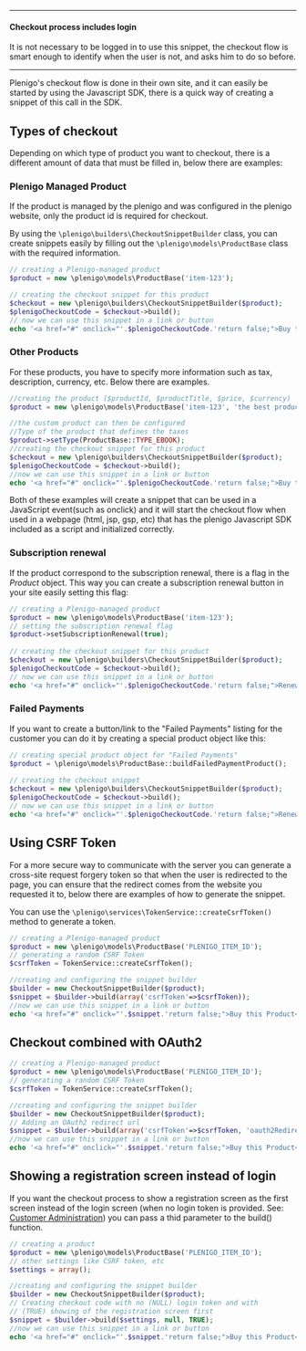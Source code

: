 ***
#### Checkout process includes login

It is not necessary to be logged in to use this snippet, the checkout flow is smart enough to identify when the user is not, and asks him to do so before. 
***

Plenigo's checkout flow is done in their own site, and it can easily be started by using the Javascript SDK, there is a quick way of creating a snippet of this call in the SDK.

## Types of checkout

Depending on which type of product you want to checkout, there is a different amount of data that must be filled in, below there are examples:

### Plenigo Managed Product

If the product is managed by the plenigo and was configured in the plenigo website, only the product id is required for checkout.

By using the `\plenigo\builders\CheckoutSnippetBuilder` class, you can create snippets easily by filling out the `\plenigo\models\ProductBase` class with the required information.

```php
// creating a Plenigo-managed product
$product = new \plenigo\models\ProductBase('item-123');

// creating the checkout snippet for this product
$checkout = new \plenigo\builders\CheckoutSnippetBuilder($product);
$plenigoCheckoutCode = $checkout->build();
// now we can use this snippet in a link or button
echo '<a href="#" onclick="'.$plenigoCheckoutCode.'return false;">Buy this Product</a>';
```

### Other Products

For these products, you have to specify more information such as tax, description, currency, etc. Below there are examples.

```php
//creating the product ($productId, $productTitle, $price, $currency)
$product = new \plenigo\models\ProductBase('item-123', 'the best product',15.00,'USD');

//the custom product can then be configured
//Type of the product that defines the taxes
$product->setType(ProductBase::TYPE_EBOOK);
//creating the checkout snippet for this product
$checkout = new \plenigo\builders\CheckoutSnippetBuilder($product);
$plenigoCheckoutCode = $checkout->build();
//now we can use this snippet in a link or button
echo '<a href="#" onclick="'.$plenigoCheckoutCode.'return false;">Buy this Product</a>';
```

Both of these examples will create a snippet that can be used in a JavaScript event(such as onclick) and it will start the checkout flow when used in a webpage (html, jsp, gsp, etc) that has the plenigo Javascript SDK included as a script and initialized correctly.

### Subscription renewal

If the product correspond to the subscription renewal, there is a flag in the _Product_ object. This way you can create a subscription renewal button in your site easily setting this flag:

```php
// creating a Plenigo-managed product
$product = new \plenigo\models\ProductBase('item-123');
// setting the subscription renewal flag
$product->setSubscriptionRenewal(true);
    
// creating the checkout snippet for this product
$checkout = new \plenigo\builders\CheckoutSnippetBuilder($product);
$plenigoCheckoutCode = $checkout->build();
// now we can use this snippet in a link or button
echo '<a href="#" onclick="'.$plenigoCheckoutCode.'return false;">Renew your subscription</a>';
```

### Failed Payments

If you want to create a button/link to the "Failed Payments" listing for the customer you can do it by creating a special product object like this:

```php
// creating special product object for "Failed Payments"
$product = \plenigo\models\ProductBase::buildFailedPaymentProduct();
    
// creating the checkout snippet
$checkout = new \plenigo\builders\CheckoutSnippetBuilder($product);
$plenigoCheckoutCode = $checkout->build();
// now we can use this snippet in a link or button
echo '<a href="#" onclick="'.$plenigoCheckoutCode.'return false;">Renew your subscription</a>';
```

## Using CSRF Token

For a more secure way to communicate with the server you can generate a cross-site request forgery token so that when the user is redirected to the page, you can ensure that the redirect comes from the website you requested it to, below there are examples of how to generate the snippet.

You can use the `\plenigo\services\TokenService::createCsrfToken()` method to generate a token.

```php
// creating a Plenigo-managed product
$product = new \plenigo\models\ProductBase('PLENIGO_ITEM_ID');
// generating a random CSRF Token
$csrfToken = TokenService::createCsrfToken();

//creating and configuring the snippet builder
$builder = new CheckoutSnippetBuilder($product);
$snippet = $builder->build(array('csrfToken'=>$csrfToken));
//now we can use this snippet in a link or button
echo '<a href="#" onclick="'.$snippet.'return false;">Buy this Product</a>';
```

## Checkout combined with OAuth2

```php
// creating a Plenigo-managed product
$product = new \plenigo\models\ProductBase('PLENIGO_ITEM_ID');
// generating a random CSRF Token
$csrfToken = TokenService::createCsrfToken();

//creating and configuring the snippet builder
$builder = new CheckoutSnippetBuilder($product);
// Adding an OAuth2 redirect url
$snippet = $builder->build(array('csrfToken'=>$csrfToken, 'oauth2RedirectUrl'=>'http://example.com'));
//now we can use this snippet in a link or button
echo '<a href="#" onclick="'.$snippet.'return false;">Buy this Product</a>';
```

## Showing a registration screen instead of login

If you want the checkout process to show a registration screen as the first screen instead of the login screen (when no login token is provided. See: [Customer Administration](https://github.com/plenigo/plenigo_php_sdk/wiki/UserManagement)) you can pass a thid parameter to the build() function.

```php
// creating a product
$product = new \plenigo\models\ProductBase('PLENIGO_ITEM_ID');
// other settings like CSRF token, etc
$settings = array();

//creating and configuring the snippet builder
$builder = new CheckoutSnippetBuilder($product);
// Creating checkout code with no (NULL) login token and with 
// (TRUE) showing of the registration screen first
$snippet = $builder->build($settings, null, TRUE);
//now we can use this snippet in a link or button
echo '<a href="#" onclick="'.$snippet.'return false;">Buy this Product</a>';
```